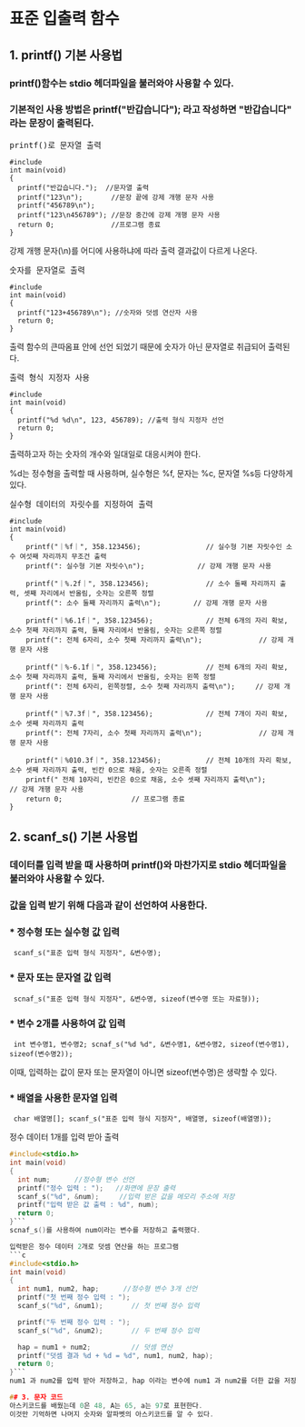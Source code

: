 # 표준 입출력 함수

## 1. printf() 기본 사용법
### printf()함수는 stdio 헤더파일을 불러와야 사용할 수 있다. 
### 기본적인 사용 방법은 printf("반갑습니다"); 라고 작성하면 "반갑습니다" 라는 문장이 출력된다.

<pre>printf()로 문자열 출력
<code>
#include<stdio.h>
int main(void)
{
  printf("반갑습니다.");  //문자열 출력
  printf("123\n");       //문장 끝에 강제 개행 문자 사용
  printf("456789\n");      
  printf("123\n456789"); //문장 중간에 강제 개행 문자 사용
  return 0;              //프로그램 종료
}</code></pre>
강제 개행 문자(\n)를 어디에 사용하냐에 따라 출력 결과값이 다르게 나온다.

<pre>숫자를 문자열로 출력
<code>
#include<stdio.h>
int main(void)
{
  printf("123+456789\n"); //숫자와 덧셈 연산자 사용
  return 0;
}</code></pre>
출력 함수의 큰따옴표 안에 선언 되었기 때문에 숫자가 아닌 문자열로 취급되어 출력된다.

<pre>출력 형식 지정자 사용
<code>
#include<stdio.h>
int main(void)
{
  printf("%d %d\n", 123, 456789); //출력 형식 지정자 선언
  return 0;
}</code></pre>
출력하고자 하는 숫자의 개수와 일대일로 대응시켜야 한다. 

%d는 정수형을 출력할 때 사용하며, 실수형은 %f, 문자는 %c, 문자열 %s등 다양하게 있다.

<pre>실수형 데이터의 자릿수를 지정하여 출력
<code>
#include <stdio.h>
int main(void)
{                          
	printf("｜%f｜", 358.123456);                // 실수형 기본 자릿수인 소수 여섯째 자리까지 무조건 출력
	printf(": 실수형 기본 자릿수\n");             // 강제 개행 문자 사용

	printf("｜%.2f｜", 358.123456);              // 소수 둘째 자리까지 출력, 셋째 자리에서 반올림, 숫자는 오른쪽 정렬
	printf(": 소수 둘째 자리까지 출력\n");        // 강제 개행 문자 사용

	printf("｜%6.1f｜", 358.123456);             // 전체 6개의 자리 확보, 소수 첫째 자리까지 출력, 둘째 자리에서 반올림, 숫자는 오른쪽 정렬
	printf(": 전체 6자리, 소수 첫째 자리까지 출력\n");              // 강제 개행 문자 사용

	printf("｜%-6.1f｜", 358.123456);            // 전체 6개의 자리 확보, 소수 첫째 자리까지 출력, 둘째 자리에서 반올림, 숫자는 왼쪽 정렬 
	printf(": 전체 6자리, 왼쪽정렬, 소수 첫째 자리까지 출력\n");     // 강제 개행 문자 사용

	printf("｜%7.3f｜", 358.123456);             // 전체 7개이 자리 확보, 소수 셋째 자리까지 출력
	printf(": 전체 7자리, 소수 첫째 자리까지 출력\n");              // 강제 개행 문자 사용

	printf("｜%010.3f｜", 358.123456);           // 전체 10개의 자리 확보, 소수 셋째 자리까지 출력, 빈칸 0으로 채움, 숫자는 오른족 정렬
	printf(" 전체 10자리, 빈칸은 0으로 채움, 소수 셋째 자리까지 출력\n");      // 강제 개행 문자 사용
	return 0;                 // 프로그램 종료
}</code></pre>

## 2. scanf_s() 기본 사용법
### 데이터를 입력 받을 때 사용하며 printf()와 마찬가지로 stdio 헤더파일을 불러와야 사용할 수 있다.
### 값을 입력 받기 위해 다음과 같이 선언하여 사용한다. 

### * 정수형 또는 실수형 값 입력 
<pre><code> scanf_s("표준 입력 형식 지정자", &변수명);</code></pre>

### * 문자 또는 문자열 값 입력 
<pre><code> scnaf_s("표준 입력 형식 지정자", &변수명, sizeof(변수명 또는 자료형));</code></pre>

### * 변수 2개를 사용하여 값 입력 
<pre><code> int 변수명1, 변수명2; scnaf_s("%d %d", &변수명1, &변수명2, sizeof(변수명1), sizeof(변수명2)); </code></pre>

이때, 입력하는 값이 문자 또는 문자열이 아니면 sizeof(변수명)은 생략할 수 있다.

### * 배열을 사용한 문자열 입력 
<pre><code> char 배열명[]; scanf_s("표준 입력 형식 지정자", 배열명, sizeof(배열명));</code></pre> 

정수 데이터 1개를 입력 받아 출력
```c
#include<stdio.h>
int main(void)
{
  int num;      //정수형 변수 선언
  printf("정수 입력 : ");   //화면에 문장 출력
  scanf_s("%d", &num);     //입력 받은 값을 메모리 주소에 저장
  printf("입력 받은 값 출력 : %d", num);    
  return 0;
}```
scnaf_s()를 사용하여 num이라는 변수를 저장하고 출력했다.

입력받은 정수 데이터 2개로 덧셈 연산을 하는 프로그램
```c
#include<stdio.h>
int main(void)
{
  int num1, num2, hap;      //정수형 변수 3개 선언
  printf("첫 번째 정수 입력 : ");   
  scanf_s("%d", &num1);       // 첫 번째 정수 입력

  printf("두 번째 정수 입력 : ");
  scanf_s("%d", &num2);       // 두 번째 정수 입력

  hap = num1 + num2;          // 덧셈 연산
  printf("덧셈 결과 %d + %d = %d", num1, num2, hap);
  return 0;
}```
num1 과 num2를 입력 받아 저장하고, hap 이라는 변수에 num1 과 num2를 더한 값을 저장하고 출력했다.

## 3. 문자 코드
아스키코드를 배웠는데 0은 48, A는 65, a는 97로 표현한다. 
이것만 기억하면 나머지 숫자와 알파벳의 아스키코드를 알 수 있다.